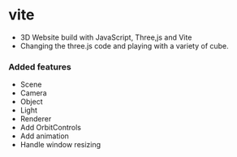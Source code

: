# vite
- 3D Website build with JavaScript, Three,js and Vite
- Changing the three.js code and playing with a variety of cube.
### Added features
- Scene
- Camera
- Object
- Light
- Renderer
- Add OrbitControls
- Add animation
- Handle window resizing
